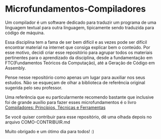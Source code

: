 # Microfundamentos-Compiladores

Um compilador é um software dedicado para traduzir um programa de uma linguagem textual 
para outra linguagem, tipicamente sendo traduzida para código de máquina.

Essa disciplina tem a fama de ser bem difícil e as vezes pode ser difícil encontrar material
na internet que consiga explicar bem o conteúdo. Por esse motivo, decidi criar esse repositório para 
agrupar todos os materiais pertinentes para o aprendizado da disciplina, desde a fundamentação em FTC(Fundamentos
Teóricos da Computação), até a Geração de Código em Assembly.

Pense nesse repositório como apenas um lugar para auxiliar nos seus estudos. Não se esqueçam de olhar a biblioteca de referência original sugerida
pelo seu professor. 

Uma referência que eu particularmente recomendo bastante que inclusive foi de grande auxílio para fazer esses microfundamentos é o livro [Compiladores: Princípios, Técnicas e Ferramentas](https://www.amazon.com.br/Compiladores-Princ%C3%ADpios-T%C3%A9cnicas-Alfred-Aho/dp/8521610572)

Se você quiser contribuir para esse repositório, dê uma olhada depois no arquivo COMO-CONTRIBUIR.md

Muito obrigado e um ótimo dia para todos! :)
